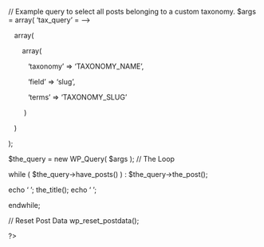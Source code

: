 <!--
id: 13961838819
link: http://blog.hengkiardo.com/post/13961838819/wordpress-query-a-custom-taxonomy
slug: wordpress-query-a-custom-taxonomy
date: Fri Dec 09 2011 15:26:00 GMT+0700 (WIT)
publish: 2011-12-09
tags: wordpress
title: Wordpress: Query a custom taxonomy
-->


// Example query to select all posts belonging to a custom taxonomy.
\$args = array( ‘tax\_query’ = —\>

   array(

       array(

          ‘taxonomy’ =\> ‘TAXONOMY\_NAME’,

          ‘field’ =\> ‘slug’,

          ‘terms’ =\> ‘TAXONOMY\_SLUG’

        )

   )

);

\$the\_query = new WP\_Query( \$args ); // The Loop

while ( \$the\_query-\>have\_posts() ) : \$the\_query-\>the\_post();

echo ‘ ’; the\_title(); echo ‘ ’;

endwhile;

// Reset Post Data wp\_reset\_postdata();

?\>

